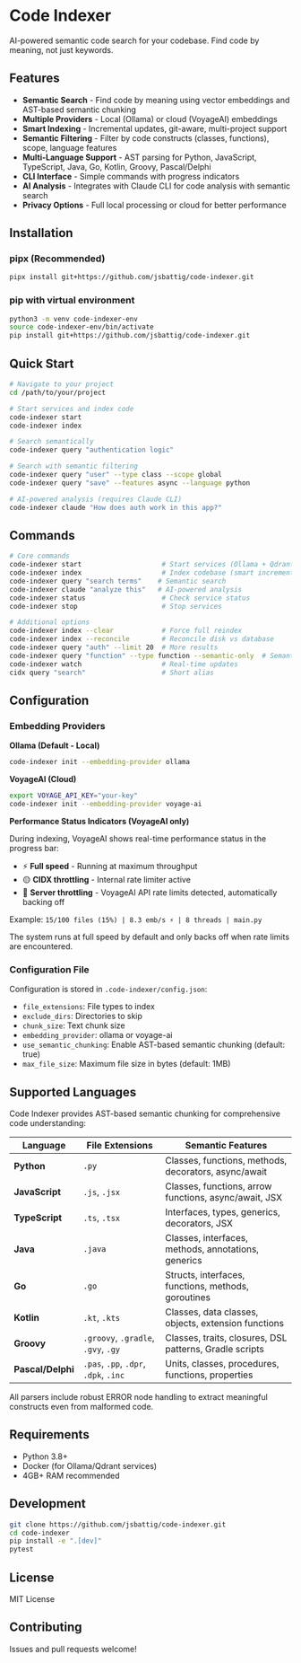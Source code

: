 # Code Indexer

AI-powered semantic code search for your codebase. Find code by meaning, not just keywords.

## Features

- **Semantic Search** - Find code by meaning using vector embeddings and AST-based semantic chunking
- **Multiple Providers** - Local (Ollama) or cloud (VoyageAI) embeddings  
- **Smart Indexing** - Incremental updates, git-aware, multi-project support
- **Semantic Filtering** - Filter by code constructs (classes, functions), scope, language features
- **Multi-Language Support** - AST parsing for Python, JavaScript, TypeScript, Java, Go, Kotlin, Groovy, Pascal/Delphi
- **CLI Interface** - Simple commands with progress indicators
- **AI Analysis** - Integrates with Claude CLI for code analysis with semantic search
- **Privacy Options** - Full local processing or cloud for better performance

## Installation

### pipx (Recommended)
```bash
pipx install git+https://github.com/jsbattig/code-indexer.git
```

### pip with virtual environment
```bash
python3 -m venv code-indexer-env
source code-indexer-env/bin/activate
pip install git+https://github.com/jsbattig/code-indexer.git
```

## Quick Start

```bash
# Navigate to your project
cd /path/to/your/project

# Start services and index code
code-indexer start
code-indexer index

# Search semantically
code-indexer query "authentication logic"

# Search with semantic filtering
code-indexer query "user" --type class --scope global
code-indexer query "save" --features async --language python

# AI-powered analysis (requires Claude CLI)
code-indexer claude "How does auth work in this app?"
```

## Commands

```bash
# Core commands
code-indexer start                    # Start services (Ollama + Qdrant)
code-indexer index                    # Index codebase (smart incremental)
code-indexer query "search terms"    # Semantic search
code-indexer claude "analyze this"   # AI-powered analysis
code-indexer status                   # Check service status
code-indexer stop                     # Stop services

# Additional options
code-indexer index --clear            # Force full reindex
code-indexer index --reconcile        # Reconcile disk vs database
code-indexer query "auth" --limit 20  # More results
code-indexer query "function" --type function --semantic-only  # Semantic filtering
code-indexer watch                    # Real-time updates
cidx query "search"                   # Short alias
```

## Configuration

### Embedding Providers

**Ollama (Default - Local)**
```bash
code-indexer init --embedding-provider ollama
```

**VoyageAI (Cloud)**
```bash
export VOYAGE_API_KEY="your-key"
code-indexer init --embedding-provider voyage-ai
```

**Performance Status Indicators (VoyageAI only)**

During indexing, VoyageAI shows real-time performance status in the progress bar:
- ⚡ **Full speed** - Running at maximum throughput
- 🟡 **CIDX throttling** - Internal rate limiter active
- 🔴 **Server throttling** - VoyageAI API rate limits detected, automatically backing off

Example: `15/100 files (15%) | 8.3 emb/s ⚡ | 8 threads | main.py`

The system runs at full speed by default and only backs off when rate limits are encountered.

### Configuration File
Configuration is stored in `.code-indexer/config.json`:
- `file_extensions`: File types to index
- `exclude_dirs`: Directories to skip  
- `chunk_size`: Text chunk size
- `embedding_provider`: ollama or voyage-ai
- `use_semantic_chunking`: Enable AST-based semantic chunking (default: true)
- `max_file_size`: Maximum file size in bytes (default: 1MB)

## Supported Languages

Code Indexer provides AST-based semantic chunking for comprehensive code understanding:

| Language | File Extensions | Semantic Features |
|----------|----------------|-------------------|
| **Python** | `.py` | Classes, functions, methods, decorators, async/await |
| **JavaScript** | `.js`, `.jsx` | Classes, functions, arrow functions, async/await, JSX |
| **TypeScript** | `.ts`, `.tsx` | Interfaces, types, generics, decorators, JSX |
| **Java** | `.java` | Classes, interfaces, methods, annotations, generics |
| **Go** | `.go` | Structs, interfaces, functions, methods, goroutines |
| **Kotlin** | `.kt`, `.kts` | Classes, data classes, objects, extension functions |
| **Groovy** | `.groovy`, `.gradle`, `.gvy`, `.gy` | Classes, traits, closures, DSL patterns, Gradle scripts |
| **Pascal/Delphi** | `.pas`, `.pp`, `.dpr`, `.dpk`, `.inc` | Units, classes, procedures, functions, properties |

All parsers include robust ERROR node handling to extract meaningful constructs even from malformed code.

## Requirements

- Python 3.8+
- Docker (for Ollama/Qdrant services)
- 4GB+ RAM recommended

## Development

```bash
git clone https://github.com/jsbattig/code-indexer.git
cd code-indexer
pip install -e ".[dev]"
pytest
```

## License

MIT License

## Contributing

Issues and pull requests welcome!
